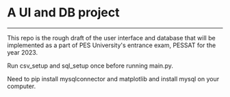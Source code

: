 # A UI and DB project
--------------------------------------------------------------------------------------------------

This repo is the rough draft of the user interface and database that will be implemented as a part of PES University's entrance exam, PESSAT for the year 2023.

Run csv_setup and sql_setup once before running main.py.

Need to pip install mysqlconnector and matplotlib and install mysql on your computer.
